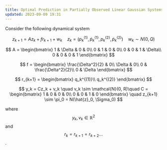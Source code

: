 ```yaml
---
title: Optimal Prediction in Partially Observed Linear Gaussian Systems
updated: 2023-09-09 19:31
---
```


Consider the following dynamical system

$$
z_{k+1} = Az_k + fr_{k+1} + w_k \quad z_k = (p_k^{(1)} , \dot{p}^{(1)}_k, p_k^{(2)}, \dot{p}_k^{(2)}) \quad w_k \sim N(0, Q)
$$

$$
A =
  \begin{bmatrix}
    1 & \Delta & 0 & 0\\
    0 & 1 & 0 & 0\\
    0 & 0 & 1 & \Delta\\
    0 & 0 & 0 & 1
  \end{bmatrix}
$$

$$
 f =
  \begin{bmatrix}
    \frac{\Delta^2}{2} & 0\\
    \Delta & 0\\
    0 & \frac{\Delta^2}{2}\\
    0 & \Delta
  \end{bmatrix}
$$

$$
 r_{k+1} =
  \begin{bmatrix}
    q_k^{(1)}\\
    q_k^{(2)}
  \end{bmatrix}
$$

$$
  y_k = Cz_k + v_k \quad v_k \sim \mathcal{N}(0, R)\quad
        C = \begin{bmatrix}
          1 & 0 & 0 & 0\\
          0 & 0 & 1 & 0
  \end{bmatrix} \quad z_{k+1} \sim \pi_0 = N(\hat{z}_0, \Sigma_0)
$$

where $$y_k, v_k \in \mathbb{R}^2$$ and $$r_k=r_{k+1}=r_{k+2}...$$.
